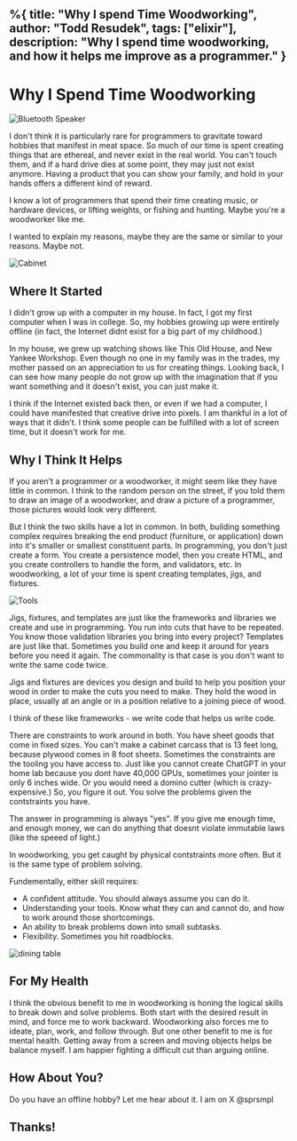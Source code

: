 %{
  title: "Why I spend Time Woodworking",
  author: "Todd Resudek",
  tags: ["elixir"],
  description: "Why I spend time woodworking, and how it helps me improve as a programmer."
}
---

# Why I Spend Time Woodworking

![Bluetooth Speaker](../images/speaker.jpg)

I don't think it is particularly rare for programmers to gravitate toward hobbies that manifest in meat space. So much of our time is spent creating things that are ethereal, and never exist in the real world. You can't touch them, and if a hard drive dies at some point, they may just not exist anymore. Having a product that you can show your family, and hold in your hands offers a different kind of reward.

I know a lot of programmers that spend their time creating music, or hardware devices, or lifting weights, or fishing and hunting. Maybe you're a woodworker like me.

I wanted to explain my reasons, maybe they are the same or similar to your reasons. Maybe not.

![Cabinet](../images/cabinet.jpg)

## Where It Started

I didn't grow up with a computer in my house. In fact, I got my first computer when I was in college. So, my hobbies growing up were entirely offline (in fact, the Internet didnt exist for a big part of my childhood.)

In my house, we grew up watching shows like This Old House, and New Yankee Workshop. Even though no one in my family was in the trades, my mother passed on an appreciation to us for creating things. Looking back, I can see how many people do not grow up with the imagination that if you want something and it doesn't exist, you can just make it.

I think if the Internet existed back then, or even if we had a computer, I could have manifested that creative drive into pixels. I am thankful in a lot of ways that it didn't. I think some people can be fulfilled with a lot of screen time, but it doesn't work for me.

## Why I Think It Helps

If you aren't a programmer or a woodworker, it might seem like they have little in common. I think to the random person on the street, if you told them to draw an image of a woodworker, and draw a picture of a programmer, those pictures would look very different.

But I think the two skills have a lot in common. In both, building something complex requires breaking the end product (furniture, or application) down into it's smaller or smallest constituent parts. In programming, you don't just create a form. You create a persistence model, then you create HTML, and you create controllers to handle the form, and validators, etc. In woodworking, a lot of your time is spent creating templates, jigs, and fixtures.

![Tools](../images/tools.jpg)

Jigs, fixtures, and templates are just like the frameworks and libraries we create and use in programming. You run into cuts that have to be repeated. You know those validation libraries you bring into every project? Templates are just like that. Sometimes you build one and keep it around for years before you need it again. The commonality is that case is you don't want to write the same code twice.

Jigs and fixtures are devices you design and build to help you position your wood in order to make the cuts you need to make. They hold the wood in place, usually at an angle or in a position relative to a joining piece of wood.

I think of these like frameworks - we write code that helps us write code.

There are constraints to work around in both. You have sheet goods that come in fixed sizes. You can't make a cabinet carcass that is 13 feet long, because plywood comes in 8 foot sheets. Sometimes the constraints are the tooling you have access to. Just like you cannot create ChatGPT in your home lab because you dont have 40,000 GPUs, sometimes your jointer is only 6 inches wide. Or you would need a domino cutter (which is crazy-expensive.) So, you figure it out. You solve the problems given the contstraints you have.

The answer in programming is always "yes". If you give me enough time, and enough money, we can do anything that doesnt violate immutable laws (like the speeed of light.)

In woodworking, you get caught by physical contstraints more often. But it is the same type of problem solving.

Fundementally, either skill requires:
- A confident attitude. You should always assume you can do it.
- Understanding your tools. Know what they can and cannot do, and how to work around those shortcomings.
- An ability to break problems down into small subtasks.
- Flexibility. Sometimes you hit roadblocks.

![dining table](../images/dining-table.jpg)

## For My Health

I think the obvious benefit to me in woodworking is honing the logical skills to break down and solve problems. Both start with the desired result in mind, and force me to work backward. Woodworking also forces me to ideate, plan, work, and follow through. But one other benefit to me is for mental health. Getting away from a screen and moving objects helps be balance myself. I am happier fighting a difficult cut than arguing online.


## How About You?

Do you have an offline hobby? Let me hear about it. I am on X @sprsmpl

## Thanks!
